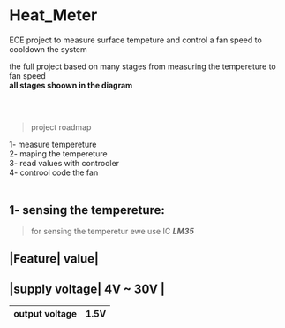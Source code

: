 # Heat_Meter
ECE project to measure surface tempeture and control a fan speed to cooldown the system

the full project based on many stages from measuring the tempereture to fan speed <br>
**all stages shoown in the diagram**

### <br>
> project roadmap  <br>


1- measure tempereture  <br>
2- maping the tempereture  <br>
3- read values with controoler  <br>
4- controol code the fan <br>
 <br>


## 1- sensing the tempereture:
> for sensing the temperetur ewe use IC  ***LM35*** 

|Feature| value|
-----
|supply voltage| 4V ~ 30V | 
----
|output voltage| 1.5V|
|-|-|

